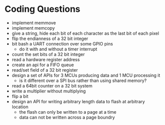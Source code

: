 # Coding Questions

- implement memmove
- implement memcopy
- give a string, hide each bit of each character as the last bit of each pixel
- flip the endianness of a 32 bit integer
- bit bash a UART connection over some GPIO pins
    - do it with and without a timer interrupt
- count the set bits of a 32 bit integer
- read a hardware register address
- create an api for a FIFO queue
- read/set field of a 32 bit register
- design a set of APIs for 3 MCUs producing data and 1 MCU processing it
    - is it different over a SPI bus rather than using shared memory?
- read a 64bit counter on a 32 bit system
- write a multiplier without multiplying
- flip a bit
- design an API for writing arbitrary length data to flash at arbitrary location
    - the flash can only be written to a page at a time
    - data can not be written across a page boundry

